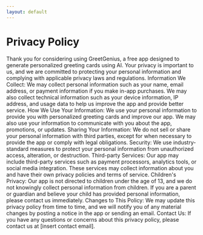 ```yaml
---
layout: default
---
```

# Privacy Policy

Thank you for considering using GreetGenius, a free app designed to generate personalized greeting cards using AI. Your privacy is important to us, and we are committed to protecting your personal information and complying with applicable privacy laws and regulations.
Information We Collect:
We may collect personal information such as your name, email address, or payment information if you make in-app purchases. We may also collect technical information such as your device information, IP address, and usage data to help us improve the app and provide better service.
How We Use Your Information:
We use your personal information to provide you with personalized greeting cards and improve our app. We may also use your information to communicate with you about the app, promotions, or updates.
Sharing Your Information:
We do not sell or share your personal information with third parties, except for when necessary to provide the app or comply with legal obligations.
Security:
We use industry-standard measures to protect your personal information from unauthorized access, alteration, or destruction.
Third-party Services:
Our app may include third-party services such as payment processors, analytics tools, or social media integration. These services may collect information about you and have their own privacy policies and terms of service.
Children's Privacy:
Our app is not directed to children under the age of 13, and we do not knowingly collect personal information from children. If you are a parent or guardian and believe your child has provided personal information, please contact us immediately.
Changes to This Policy:
We may update this privacy policy from time to time, and we will notify you of any material changes by posting a notice in the app or sending an email.
Contact Us:
If you have any questions or concerns about this privacy policy, please contact us at [insert contact email].
